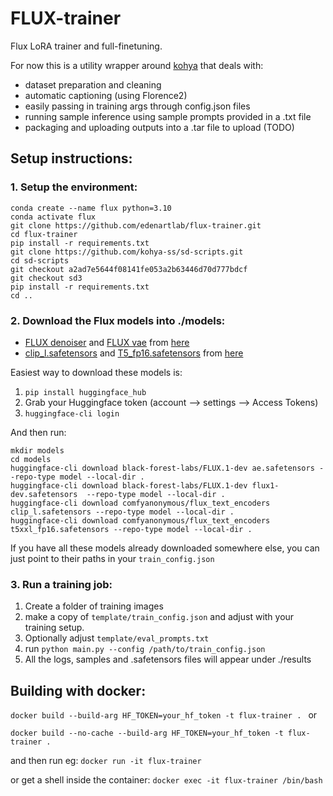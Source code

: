 # FLUX-trainer
Flux LoRA trainer and full-finetuning.

For now this is a utility wrapper around [kohya](https://github.com/kohya-ss/sd-scripts/tree/sd3) that deals with:
- dataset preparation and cleaning
- automatic captioning (using Florence2)
- easily passing in training args through config.json files
- running sample inference using sample prompts provided in a .txt file
- packaging and uploading outputs into a .tar file to upload (TODO)

## Setup instructions:

### 1. Setup the environment:
```
conda create --name flux python=3.10
conda activate flux
git clone https://github.com/edenartlab/flux-trainer.git
cd flux-trainer
pip install -r requirements.txt
git clone https://github.com/kohya-ss/sd-scripts.git
cd sd-scripts
git checkout a2ad7e5644f08141fe053a2b63446d70d777bdcf
git checkout sd3
pip install -r requirements.txt
cd ..
```

### 2. Download the Flux models into ./models:
- [FLUX denoiser](https://huggingface.co/black-forest-labs/FLUX.1-dev/resolve/main/flux1-dev.safetensors) and [FLUX vae](https://huggingface.co/black-forest-labs/FLUX.1-dev/resolve/main/ae.safetensors) from [here](https://huggingface.co/black-forest-labs/FLUX.1-dev/resolve/main)
- [clip_l.safetensors](https://huggingface.co/comfyanonymous/flux_text_encoders/resolve/main/clip_l.safetensors) and [T5_fp16.safetensors](https://huggingface.co/comfyanonymous/flux_text_encoders/resolve/main/t5xxl_fp16.safetensors) from [here](https://huggingface.co/comfyanonymous/flux_text_encoders/tree/main)

Easiest way to download these models is:
1. `pip install huggingface_hub`
2. Grab your Huggingface token (account --> settings --> Access Tokens)
3. `huggingface-cli login`

And then run:
```
mkdir models
cd models
huggingface-cli download black-forest-labs/FLUX.1-dev ae.safetensors --repo-type model --local-dir .
huggingface-cli download black-forest-labs/FLUX.1-dev flux1-dev.safetensors  --repo-type model --local-dir .
huggingface-cli download comfyanonymous/flux_text_encoders clip_l.safetensors --repo-type model --local-dir .
huggingface-cli download comfyanonymous/flux_text_encoders t5xxl_fp16.safetensors --repo-type model --local-dir .
```

If you have all these models already downloaded somewhere else, you can just point to their paths in your `train_config.json` 

### 3. Run a training job:
1. Create a folder of training images
2. make a copy of `template/train_config.json` and adjust with your training setup.
3. Optionally adjust `template/eval_prompts.txt`
3. run `python main.py --config /path/to/train_config.json`
4. All the logs, samples and .safetensors files will appear under ./results




## Building with docker:

`docker build --build-arg HF_TOKEN=your_hf_token -t flux-trainer . `
or

`docker build --no-cache --build-arg HF_TOKEN=your_hf_token -t flux-trainer . `


and then run eg:
`docker run -it flux-trainer`

or get a shell inside the container:
`docker exec -it flux-trainer /bin/bash`
